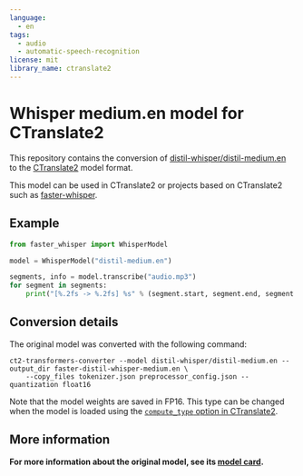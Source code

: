 ```yaml
---
language:
  - en
tags:
  - audio
  - automatic-speech-recognition
license: mit
library_name: ctranslate2
---
```


# Whisper medium.en model for CTranslate2

This repository contains the conversion of [distil-whisper/distil-medium.en](https://huggingface.co/distil-whisper/distil-medium.en) to the [CTranslate2](https://github.com/OpenNMT/CTranslate2) model format.

This model can be used in CTranslate2 or projects based on CTranslate2 such as [faster-whisper](https://github.com/systran/faster-whisper).

## Example

```python
from faster_whisper import WhisperModel

model = WhisperModel("distil-medium.en")

segments, info = model.transcribe("audio.mp3")
for segment in segments:
    print("[%.2fs -> %.2fs] %s" % (segment.start, segment.end, segment.text))
```

## Conversion details

The original model was converted with the following command:

```
ct2-transformers-converter --model distil-whisper/distil-medium.en --output_dir faster-distil-whisper-medium.en \
    --copy_files tokenizer.json preprocessor_config.json --quantization float16
```

Note that the model weights are saved in FP16. This type can be changed when the model is loaded using the [`compute_type` option in CTranslate2](https://opennmt.net/CTranslate2/quantization.html).

## More information

**For more information about the original model, see its [model card](https://huggingface.co/distil-whisper/distil-medium.en).**
